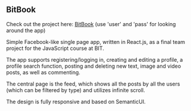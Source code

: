 ## BitBook

Check out the project here: [BitBook](https://jelenabircevic.github.io/bit-book) (use 'user' and 'pass' for looking around the app)

Simple Facebook-like single page app, written in React.js, as a final team project for the JavaScript course at BIT.

The app supports registering/logging in, creating and editing a profile, a profile search function, posting and deleting new text, image and video posts, as well as commenting.

The central page is the feed, which shows all the posts by all the users (which can be filtered by type) and utilizes infinite scroll.

The design is fully responsive and based on SemanticUI.
